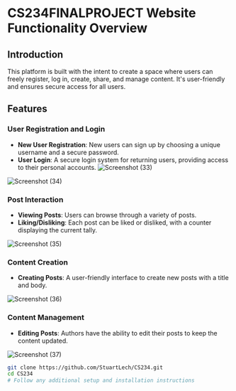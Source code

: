 # CS234FINALPROJECT Website Functionality Overview

## Introduction

This platform is built with the intent to create a space where users can freely register, log in, create, share, and manage content. It's user-friendly and ensures secure access for all users.

## Features

### User Registration and Login

- **New User Registration**: New users can sign up by choosing a unique username and a secure password.
- **User Login**: A secure login system for returning users, providing access to their personal accounts.
![Screenshot (33)](https://github.com/StuartLech/CS234/assets/106490910/1f4e640e-a621-4d0e-ba93-ee73f3c3ace9)

![Screenshot (34)](https://github.com/StuartLech/CS234/assets/106490910/4e9b847f-784b-48a7-8e2f-655b07560137)

### Post Interaction

- **Viewing Posts**: Users can browse through a variety of posts.
- **Liking/Disliking**: Each post can be liked or disliked, with a counter displaying the current tally.
  
![Screenshot (35)](https://github.com/StuartLech/CS234/assets/106490910/ea9da7ec-f4b4-4fa2-8583-f26a263187aa)
### Content Creation

- **Creating Posts**: A user-friendly interface to create new posts with a title and body.
  
![Screenshot (36)](https://github.com/StuartLech/CS234/assets/106490910/9c7f2e66-2451-4337-84f2-248f76ad7055)

### Content Management

- **Editing Posts**: Authors have the ability to edit their posts to keep the content updated.

![Screenshot (37)](https://github.com/StuartLech/CS234/assets/106490910/f8dabb9e-004b-4585-8ca4-bbca560e2f7d)


```bash
git clone https://github.com/StuartLech/CS234.git
cd CS234
# Follow any additional setup and installation instructions
